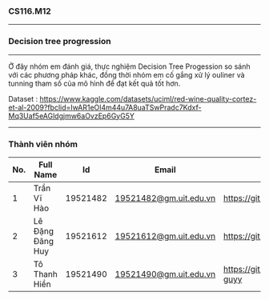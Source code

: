 ### CS116.M12

-----
### Decision tree progression

-----

Ở đây nhóm em đánh giá, thực nghiệm Decision Tree Progession so sánh với các phương pháp khác, đồng thời nhóm em cố gắng xử lý ouliner và tunning tham số của mô hình để đạt kết quả tốt hơn.

Dataset : https://www.kaggle.com/datasets/uciml/red-wine-quality-cortez-et-al-2009?fbclid=IwAR1eOl4m44u7A8uaTSwPradc7Kdxf-Mq3Uaf5eAGldgjmw6aOvzEp6GyG5Y

-----

### Thành viên nhóm

| No. | Full Name       | Id       |Email                 | Github                         |
--- | --- | --- | --- |--- |
| 1   | Trần Vĩ Hào     | 19521482 |19521482@gm.uit.edu.vn|https://github.com/realdanghuy  |
| 2   | Lê Đặng Đăng Huy| 19521612 |19521612@gm.uit.edu.vn|https://github.com/hlhkudo      |
| 3   |Tô Thanh Hiền    | 19521490 |19521490@gm.uit.edu.vn|https://github.com/The-good-guyy|

